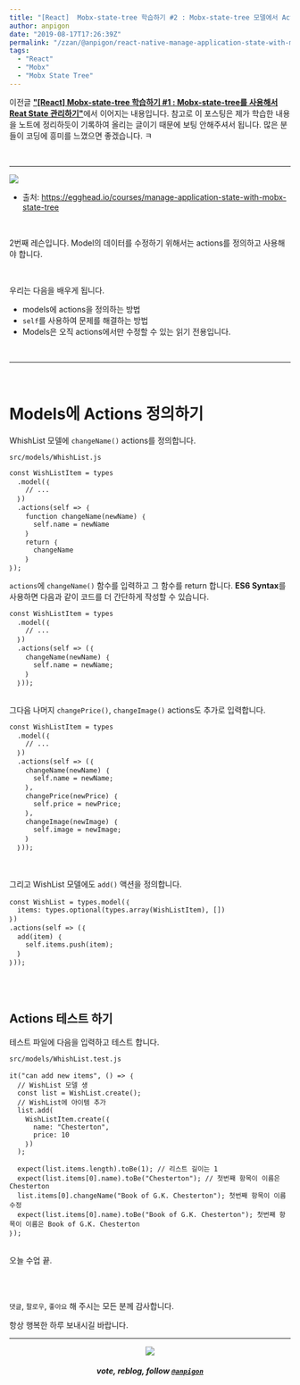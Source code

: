 ```yaml
---
title: "[React]  Mobx-state-tree 학습하기 #2 : Mobx-state-tree 모델에서 Actions을 사용하기"
author: anpigon
date: "2019-08-17T17:26:39Z"
permalink: "/zzan/@anpigon/react-native-manage-application-state-with-mobx-state-tree-2"
tags:
  - "React"
  - "Mobx"
  - "Mobx State Tree"
---
```

이전글 [**"\[React\] Mobx-state-tree 학습하기 #1 : Mobx-state-tree를 사용해서 Reat State 관리하기"**](/zzan/@anpigon/react-native-manage-application-state-with-mobx-state-tree-1)에서 이어지는 내용입니다. 참고로 이 포스팅은 제가 학습한 내용을 노트에 정리하듯이 기록하여 올리는 글이기 때문에 보팅 안해주셔서 됩니다.  많은 분들이 코딩에 흥미를  느꼈으면 좋겠습니다.  ㅋ

<br>

***

![](https://files.steempeak.com/file/steempeak/anpigon/sYISPibs-E1848CE185A6E18486E185A9E186A820E1848BE185A5E186B9E18482E185B3E186AB20E18483E185B5E1848CE185A1E1848BE185B5E186AB.png)
* 출처: https://egghead.io/courses/manage-application-state-with-mobx-state-tree

<br>

2번째 레슨입니다. Model의 데이터를 수정하기 위해서는 actions를 정의하고 사용해야 합니다. 

<br>

우리는 다음을 배우게 됩니다.

* models에 actions을 정의하는 방법
* `self`를 사용하여 문제를 해결하는 방법
* Models은 오직 actions에서만 수정할 수 있는 읽기 전용입니다.

<br>

***

<br>

# Models에 Actions 정의하기

WhishList 모델에 `changeName()` actions를 정의합니다.

`src/models/WhishList.js`

```
const WishListItem = types
  .model(｛
    // ...
  ｝)
  .actions(self => ｛
    function changeName(newName) ｛
      self.name = newName
    ｝
    return ｛
      changeName
    ｝
｝);
```
`actions`에 `changeName()` 함수를 입력하고 그 함수를 return 합니다. **ES6 Syntax**를 사용하면 다음과 같이 코드를 더 간단하게 작성할 수 있습니다.

```
const WishListItem = types
  .model(｛
    // ...
  ｝)
  .actions(self => (｛
    changeName(newName) ｛
      self.name = newName;
    ｝
  ｝));
```
<br>그다음 나머지 `changePrice()`, `changeImage()` actions도 추가로 입력합니다.

```
const WishListItem = types
  .model(｛
    // ...
  ｝)
  .actions(self => (｛
    changeName(newName) ｛
      self.name = newName;
    ｝,
    changePrice(newPrice) ｛
      self.price = newPrice;
    ｝,
    changeImage(newImage) ｛
      self.image = newImage;
    ｝
  ｝));
```

<br><br>
그리고 WishList 모델에도 `add()` 액션을 정의합니다.

```
const WishList = types.model(｛
  items: types.optional(types.array(WishListItem), [])
｝)
.actions(self => (｛
  add(item) ｛
    self.items.push(item);
  ｝
｝));
````

<br><br>

## Actions 테스트 하기

테스트 파일에 다음을 입력하고 테스트 합니다.

`src/models/WhishList.test.js`

```
it("can add new items", () => ｛
  // WishList 모델 생
  const list = WishList.create();
  // WishList에 아이템 추가
  list.add(
    WishListItem.create(｛
      name: "Chesterton",
      price: 10
    ｝)
  );

  expect(list.items.length).toBe(1); // 리스트 길이는 1
  expect(list.items[0].name).toBe("Chesterton"); // 첫번째 항목이 이름은 Chesterton
  list.items[0].changeName("Book of G.K. Chesterton"); 첫번째 항목이 이름 수정
  expect(list.items[0].name).toBe("Book of G.K. Chesterton"); 첫번째 항목이 이름은 Book of G.K. Chesterton
｝);

```

<br>오늘 수업 끝.

<br>
<br>

 `댓글`, `팔로우`, `좋아요` 해 주시는 모든 분께 감사합니다.

항상 행복한 하루 보내시길 바랍니다.

*** 

<center><img src='https://steemitimages.com/400x0/https://cdn.steemitimages.com/DQmQmWhMN6zNrLmKJRKhvSScEgWZmpb8zCeE2Gray1krbv6/BC054B6E-6F73-46D0-88E4-C88EB8167037.jpeg'><h5>vote, reblog, follow <code><a href='https://steemit.com/@anpigon'>@anpigon</a></code></h5></center>